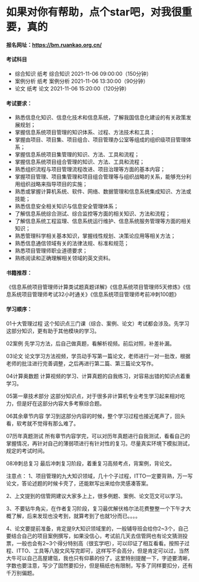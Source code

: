 # 如果对你有帮助，点个star吧，对我很重要，真的



#### 报名网址：https://bm.ruankao.org.cn/

#### 考试科目	

- 综合知识	纸考	综合知识	2021-11-06 09:00:00（150分钟）
- 案例分析	纸考	案例分析	2021-11-06 13:30:00（90分钟）
- 论文		纸考	论文		2021-11-06 15:20:00（120分钟）

#### 考试要求：

- 熟悉信息化知识、信息化技术和信息系统，了解我国信息化建设的有关政策发展规划；
- 掌握信息系统项目管理的知识体系、过程、方法技术和工具；
- 掌握由项目、项目集、项目组合、项目管理办公室等组成的组织级项目管理体系；
- 掌握信息系统项目集管理的知识、方法、工具和流程；
- 掌握信息系统项目组合管理的知识、方法、工具和流程；
- 熟悉组织流程与项目管理流程改进、项目治理等方面的基本内容；
- 掌握项目管理、项目集管理和项目组合管理等与组织战略的关系，能够充分利用组织战略来指导项目的实施；
- 熟悉或掌握计算机系统、软件、网络、数据管理和信息系统集成知识、方法或技能；
- 熟悉信息安全相关知识与信息安全管理体系；
- 了解信息系统综合测试、综合监控等方面的相关知识、方法和流程；
- 了解信息系统工程监理、信息系统运行维护、信息系统服务管理等方面的相关知识；
- 熟悉管理科学相关基本知识，掌握线性规划、决策论应用等相关方法；
- 熟悉信息通信领域有关的法律法规、标准和规范；
- 熟悉项目管理师职业道德要求；
- 熟练阅读和正确理解相关领域的英文资料。



#### 书籍推荐：
《信息系统项目管理师计算类试题真题详解》《信息系统项目管理师5天修炼》《信息系统项目管理师考试32小时通关》《信息系统项目管理师考前冲刺100题》



#### 学习顺序：

01十大管理过程
这个知识点三门课（综合、案例、论文）考试都会涉及。先学习这部分知识，更有助于其他模块的学习。

02案例
先学习方法，后自己做真题，看解析视频。前后对照，补差补漏。

03论文
论文学习方法视频，学员动手写第一篇论文，老师进行一对一批改，根据老师的批注进行完善调整，之后再进行第二篇、第三篇论文写作。

04计算奥数题
计算视频的学习、计算真题的自我练习，对容易出错的知识点着重学习。

05第一章技术部分
这部分知识点，对于很多非计算机专业考生学习起来相对吃力，但是好在这部分内容大多考察综合题。

06其余章节内容
学习到这部分内容的时候，整个学习过程也接近尾声了，回头看，软考就不觉得有那么难了。

07历年真题测试
所有章节内容学完，可以对历年真题进行自我测试，看看自己的掌握情况，再针对自己的薄弱项进行有针对性的复习。尽量真实环境下模拟测试，规定的考试时间。

08冲刺总复习
最后冲刺复习阶段，着重复习高频考点，背案例，背论文。

注意点：
1、项目管理的九大知识领域，几十个子过程，ITTO一定要背熟，万一写论文，答论述题的时候卡壳了，还能默写出来给你灵感凑答案。

2、上文提到的信管网建议大家多上上，很多例题、案例、论文范文可以学习。

3、不要钻牛角尖，在作者复习阶段，复习最优解伏格尔法花费整整一个下午才大概了解，后来发现也没考到，就算考到了也就1分而已。。。。

4、论文要提前准备，肯定是9大知识领域里的，一般辅导班会给你2~3个，自己要结合自己的项目案例撰写，如果没信心，考试前几天去信管网也有论文猜测投票，一般也会有2~3个得分特别高（很玄学吧），可以印证了相互看看。按照子过程、ITTO、工具等八股文风写完即可，这样写不会高分，但是肯定可以过，当然大牛可以自己高屋建瓴，我也只有仰慕的份了。这里特别提醒一下，字迹要清晰，字数也要注意，写少了固然要扣分，但是稿纸也有限制，写多了同样要扣分，还有千万别偏题。
